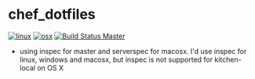 # chef_dotfiles

[![linux](http://img.shields.io/travis/TaylorMonacelli/chef_dotfiles/master.svg?label=linux&style=flat-square)][linux]
[![osx](http://img.shields.io/travis/TaylorMonacelli/chef_dotfiles/macosx.svg?label=macosx&style=flat-square)][osx]
[![Build Status Master](https://ci.appveyor.com/api/projects/status/github/TaylorMonacelli/chef_dotfiles?svg=true&passingText=windows%20-%20passing&failingText=windows%20-%20failing)][win]

[linux]: https://travis-ci.org/TaylorMonacelli/chef_dotfiles/branches
[osx]: https://travis-ci.org/TaylorMonacelli/chef_dotfiles/branches
[win]: https://ci.appveyor.com/project/TaylorMonacelli/chef-dotfiles

* using inspec for master and serverspec for macosx.  I'd use inspec for linux, windows and macosx, but inspec is not supported for kitchen-local on OS X
